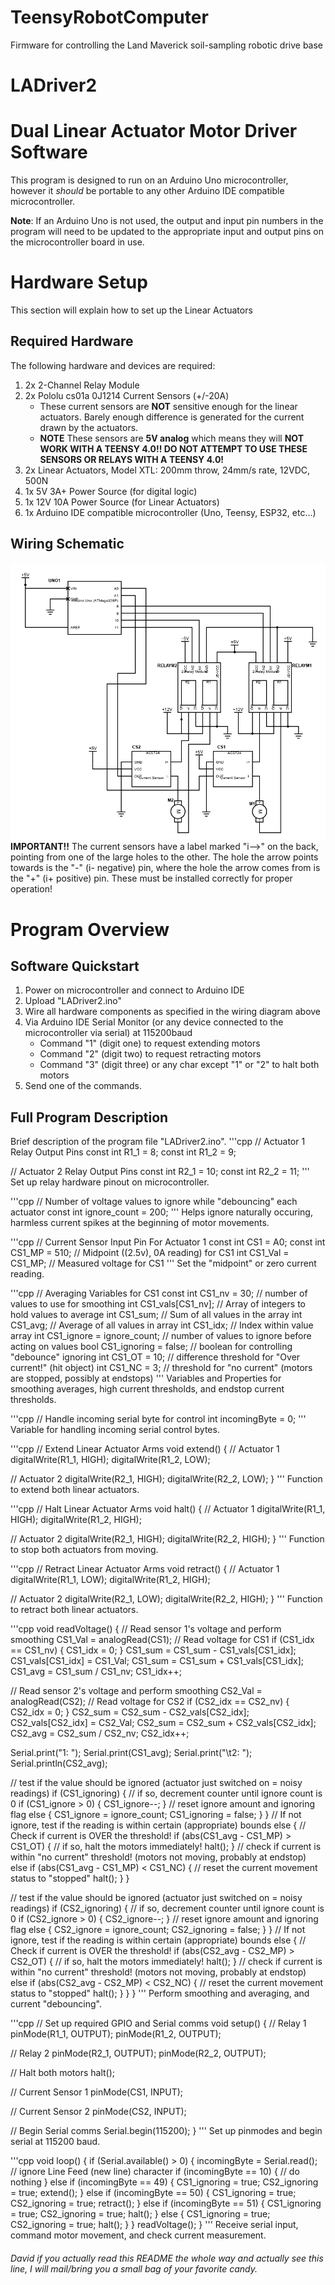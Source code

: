 # TeensyRobotComputer
Firmware for controlling the Land Maverick soil-sampling robotic drive base

# LADriver2
# Dual Linear Actuator Motor Driver Software
This program is designed to run on an Arduino Uno microcontroller, however it _should_ be portable to any other Arduino IDE compatible microcontroller.

**Note**: If an Arduino Uno is not used, the output and input pin numbers in the program will need to be updated to the appropriate input and output pins on the microcontroller board in use.

# Hardware Setup
This section will explain how to set up the Linear Actuators

## Required Hardware
The following hardware and devices are required:
1. 2x   2-Channel Relay Module
2. 2x   Pololu cs01a 0J1214 Current Sensors (+/-20A)
    * These current sensors are **NOT** sensitive enough for the linear actuators. Barely enough difference is generated for the current drawn by the actuators.
    * **NOTE** These sensors are **5V analog** which means they will **NOT WORK WITH A TEENSY 4.0!! DO NOT ATTEMPT TO USE THESE SENSORS OR RELAYS WITH A TEENSY 4.0!**
3. 2x   Linear Actuators, Model XTL: 200mm throw, 24mm/s rate, 12VDC, 500N
4. 1x   5V 3A+ Power Source (for digital logic)
5. 1x   12V 10A Power Source (for Linear Actuators)
6. 1x   Arduino IDE compatible microcontroller (Uno, Teensy, ESP32, etc...)

## Wiring Schematic
![Wiring Schematic](Linear-Actuator-Schematic.png?raw=true)
**IMPORTANT!!** The current sensors have a label marked "i-->" on the back, pointing from one of the large holes to the other. The hole the arrow points towards is the "-" (i- negative) pin, where the hole the arrow comes from is the "+" (i+ positive) pin. These must be installed correctly for proper operation!

# Program Overview
## Software Quickstart
1. Power on microcontroller and connect to Arduino IDE
2. Upload "LADriver2.ino"
3. Wire all hardware components as specified in the wiring diagram above
4. Via Arduino IDE Serial Monitor (or any device connected to the microcontroller via serial) at 115200baud
    * Command "1" (digit one) to request extending motors
    * Command "2" (digit two) to request retracting motors
    * Command "3" (digit three) or any char except "1" or "2" to halt both motors
5. Send one of the commands.

## Full Program Description
Brief description of the program file "LADriver2.ino".
'''cpp
// Actuator 1 Relay Output Pins
const int R1_1 = 8;
const int R1_2 = 9;

// Actuator 2 Relay Output Pins
const int R2_1 = 10;
const int R2_2 = 11;
'''
Set up relay hardware pinout on microcontroller.

'''cpp
// Number of voltage values to ignore while "debouncing" each actuator
const int ignore_count = 200;
'''
Helps ignore naturally occuring, harmless current spikes at the beginning of motor movements.

'''cpp
// Current Sensor Input Pin For Actuator 1
const int CS1 = A0;
const int CS1_MP = 510; // Midpoint ((2.5v), 0A reading) for CS1
int CS1_Val = CS1_MP;   // Measured voltage for CS1
'''
Set the "midpoint" or zero current reading.

'''cpp
// Averaging Variables for CS1
const int CS1_nv = 30;         // number of values to use for smoothing
int CS1_vals[CS1_nv];          // Array of integers to hold values to average
int CS1_sum;                   // Sum of all values in the array
int CS1_avg;                   // Average of all values in array
int CS1_idx;                   // Index within value array
int CS1_ignore = ignore_count; // number of values to ignore before acting on values
bool CS1_ignoring = false;     // boolean for controlling "debounce" ignoring
int CS1_OT = 10;               // difference threshold for "Over current!" (hit object)
int CS1_NC = 3;                // threshold for "no current" (motors are stopped, possibly at endstops)
'''
Variables and Properties for smoothing averages, high current thresholds, and endstop current thresholds.

'''cpp
// Handle incoming serial byte for control
int incomingByte = 0;
'''
Variable for handling incoming serial control bytes.

'''cpp
// Extend Linear Actuator Arms
void extend()
{
  // Actuator 1
  digitalWrite(R1_1, HIGH);
  digitalWrite(R1_2, LOW);

  // Actuator 2
  digitalWrite(R2_1, HIGH);
  digitalWrite(R2_2, LOW);
}
'''
Function to extend both linear actuators.

'''cpp
// Halt Linear Actuator Arms
void halt()
{
  // Actuator 1
  digitalWrite(R1_1, HIGH);
  digitalWrite(R1_2, HIGH);

  // Actuator 2
  digitalWrite(R2_1, HIGH);
  digitalWrite(R2_2, HIGH);
}
'''
Function to stop both actuators from moving.

'''cpp
// Retract Linear Actuator Arms
void retract()
{
  // Actuator 1
  digitalWrite(R1_1, LOW);
  digitalWrite(R1_2, HIGH);

  // Actuator 2
  digitalWrite(R2_1, LOW);
  digitalWrite(R2_2, HIGH);
}
'''
Function to retract both linear actuators.

'''cpp
void readVoltage()
{
  // Read sensor 1's voltage and perform smoothing
  CS1_Val = analogRead(CS1); // Read voltage for CS1
  if (CS1_idx == CS1_nv)
  {
    CS1_idx = 0;
  }
  CS1_sum = CS1_sum - CS1_vals[CS1_idx];
  CS1_vals[CS1_idx] = CS1_Val;
  CS1_sum = CS1_sum + CS1_vals[CS1_idx];
  CS1_avg = CS1_sum / CS1_nv;
  CS1_idx++;

  // Read sensor 2's voltage and perform smoothing
  CS2_Val = analogRead(CS2); // Read voltage for CS2
  if (CS2_idx == CS2_nv)
  {
    CS2_idx = 0;
  }
  CS2_sum = CS2_sum - CS2_vals[CS2_idx];
  CS2_vals[CS2_idx] = CS2_Val;
  CS2_sum = CS2_sum + CS2_vals[CS2_idx];
  CS2_avg = CS2_sum / CS2_nv;
  CS2_idx++;

  Serial.print("1: ");
  Serial.print(CS1_avg);
  Serial.print("\t2: ");
  Serial.println(CS2_avg);

  // test if the value should be ignored (actuator just switched on = noisy readings)
  if (CS1_ignoring)
  {
    // if so, decrement counter until ignore count is 0
    if (CS1_ignore > 0)
    {
      CS1_ignore--;
    }
    // reset ignore amount and ignoring flag
    else
    {
      CS1_ignore = ignore_count;
      CS1_ignoring = false;
    }
  }
  // If not ignore, test if the reading is within certain (appropriate) bounds
  else
  {
    // Check if current is OVER the threshold!
    if (abs(CS1_avg - CS1_MP) > CS1_OT)
    {
      // if so, halt the motors immediately!
      halt();
    }
    // check if current is within "no current" threshold! (motors not moving, probably at endstop)
    else if (abs(CS1_avg - CS1_MP) < CS1_NC)
    {
      // reset the current movement status to "stopped"
      halt();
    }
  }

  // test if the value should be ignored (actuator just switched on = noisy readings)
  if (CS2_ignoring)
  {
    // if so, decrement counter until ignore count is 0
    if (CS2_ignore > 0)
    {
      CS2_ignore--;
    }
    // reset ignore amount and ignoring flag
    else
    {
      CS2_ignore = ignore_count;
      CS2_ignoring = false;
    }
  }
  // If not ignore, test if the reading is within certain (appropriate) bounds
  else
  {
    // Check if current is OVER the threshold!
    if (abs(CS2_avg - CS2_MP) > CS2_OT)
    {
      // if so, halt the motors immediately!
      halt();
    }
    // check if current is within "no current" threshold! (motors not moving, probably at endstop)
    else if (abs(CS2_avg - CS2_MP) < CS2_NC)
    {
      // reset the current movement status to "stopped"
      halt();
    }
  }
}
'''
Perform smoothing and averaging, and current "debouncing".

'''cpp
// Set up required GPIO and Serial comms
void setup()
{
  // Relay 1
  pinMode(R1_1, OUTPUT);
  pinMode(R1_2, OUTPUT);

  // Relay 2
  pinMode(R2_1, OUTPUT);
  pinMode(R2_2, OUTPUT);

  // Halt both motors
  halt();

  // Current Sensor 1
  pinMode(CS1, INPUT);

  // Current Sensor 2
  pinMode(CS2, INPUT);

  // Begin Serial comms
  Serial.begin(115200);
}
'''
Set up pinmodes and begin serial at 115200 baud.

'''cpp
void loop()
{
  if (Serial.available() > 0)
  {
    incomingByte = Serial.read();
    // ignore Line Feed (new line) character
    if (incomingByte == 10)
    {
      // do nothing
    }
    else if (incomingByte == 49)
    {
      CS1_ignoring = true;
      CS2_ignoring = true;
      extend();
    }
    else if (incomingByte == 50)
    {
      CS1_ignoring = true;
      CS2_ignoring = true;
      retract();
    }
    else if (incomingByte == 51)
    {
      CS1_ignoring = true;
      CS2_ignoring = true;
      halt();
    }
    else
    {
      CS1_ignoring = true;
      CS2_ignoring = true;
      halt();
    }
  }
  readVoltage();
}
'''
Receive serial input, command motor movement, and check current measurement.

###### David if you actually read this README the whole way and actually see this line, I will mail/bring you a small bag of your favorite candy.
